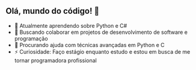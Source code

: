 ## Olá, mundo do código! 👋

- 🌱 Atualmente aprendendo sobre Python e C#
- 👯 Buscando colaborar em projetos de desenvolvimento de software e programação
- 🤔 Procurando ajuda com técnicas avançadas em Python e C
- ⚡ Curiosidade: Faço estágio enquanto estudo e estou em busca de me tornar programadora profissional
